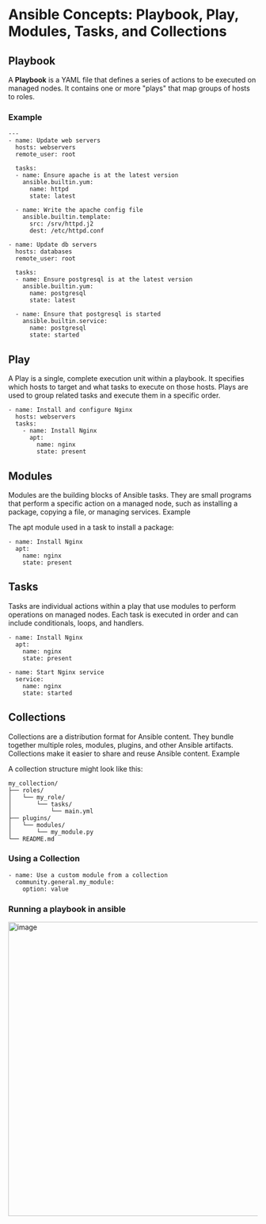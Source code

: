 # Ansible Concepts: Playbook, Play, Modules, Tasks, and Collections

## Playbook
A **Playbook** is a YAML file that defines a series of actions to be executed on managed nodes. It contains one or more "plays" that map groups of hosts to roles.

### Example
```
---
- name: Update web servers
  hosts: webservers
  remote_user: root

  tasks:
  - name: Ensure apache is at the latest version
    ansible.builtin.yum:
      name: httpd
      state: latest

  - name: Write the apache config file
    ansible.builtin.template:
      src: /srv/httpd.j2
      dest: /etc/httpd.conf

- name: Update db servers
  hosts: databases
  remote_user: root

  tasks:
  - name: Ensure postgresql is at the latest version
    ansible.builtin.yum:
      name: postgresql
      state: latest

  - name: Ensure that postgresql is started
    ansible.builtin.service:
      name: postgresql
      state: started
```

## Play

A Play is a single, complete execution unit within a playbook. It specifies which hosts to target and what tasks to execute on those hosts. Plays are used to group related tasks and execute them in a specific order.

```
- name: Install and configure Nginx
  hosts: webservers
  tasks:
    - name: Install Nginx
      apt:
        name: nginx
        state: present
```

## Modules

Modules are the building blocks of Ansible tasks. They are small programs that perform a specific action on a managed node, such as installing a package, copying a file, or managing services.
Example

The apt module used in a task to install a package:

```
- name: Install Nginx
  apt:
    name: nginx
    state: present
```

## Tasks

Tasks are individual actions within a play that use modules to perform operations on managed nodes. Each task is executed in order and can include conditionals, loops, and handlers.
      
```
- name: Install Nginx
  apt:
    name: nginx
    state: present

- name: Start Nginx service
  service:
    name: nginx
    state: started
```

## Collections

Collections are a distribution format for Ansible content. They bundle together multiple roles, modules, plugins, and other Ansible artifacts. Collections make it easier to share and reuse Ansible content.
Example

A collection structure might look like this:

```
my_collection/
├── roles/
│   └── my_role/
│       └── tasks/
│           └── main.yml
├── plugins/
│   └── modules/
│       └── my_module.py
└── README.md
```

### Using a Collection

```
- name: Use a custom module from a collection
  community.general.my_module:
    option: value
```

### Running a playbook in ansible
<img width="593" alt="image" src="https://github.com/user-attachments/assets/193e72f1-ec8e-48a3-b081-5a2474c267a3" />
